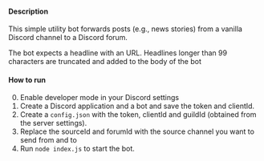 #### Description
This simple utility bot forwards posts (e.g., news stories) from a vanilla Discord channel to a Discord forum.

The bot expects a headline with an URL. Headlines longer than 99 characters are truncated and added to the body of the bot 

#### How to run
0. Enable developer mode in your Discord settings
1. Create a Discord application and a bot and save the token and clientId.
2. Create a `config.json` with the token, clientId and guildId (obtained from the server settings). 
3. Replace the sourceId and forumId with the source channel you want to send from and to 
4. Run `node index.js` to start the bot. 

